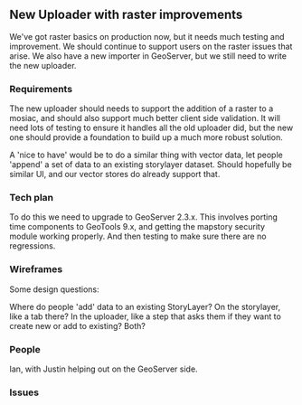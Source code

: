 ## New Uploader with raster improvements

We've got raster basics on production now, but it needs much testing and improvement. We should 
continue to support users on the raster issues that arise. We also have a new importer in GeoServer, 
but we still need to write the new uploader. 

### Requirements

The new uploader should needs to support the addition of a raster to a mosiac, and should also support
much better client side validation. It will need lots of testing to ensure it handles all the old
uploader did, but the new one should provide a foundation to build up a much more robust solution.

A 'nice to have' would be to do a similar thing with vector data, let people 'append' a set of data to
an existing storylayer dataset. Should hopefully be similar UI, and our vector stores do already support
that.

### Tech plan
To do this we need to upgrade to GeoServer 2.3.x. This involves porting time components to GeoTools 9.x, and
getting the mapstory security module working properly. And then testing to make sure there are no regressions.

### Wireframes
Some design questions:

Where do people 'add' data to an existing StoryLayer? On the storylayer, like a tab there? In the uploader,
like a step that asks them if they want to create new or add to existing? Both?



### People
Ian, with Justin helping out on the GeoServer side.

### Issues

